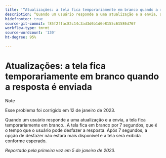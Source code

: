 ```yaml
---
title: '“Atualizações: a tela fica temporariamente em branco quando a resposta é enviada”'
description: “Quando um usuário responde a uma atualização e a envia, a tela fica temporariamente em branco. A tela fica em branco por 7 segundos, que é o tempo que o usuário pode desfazer a resposta. Após 7 segundos, a opção de desfazer não estará mais disponível e a tela será exibida conforme esperado.”
hidefromtoc: true
source-git-commit: f85f2ffac82c14c3ad3d6b1d6e8155c61586d767
workflow-type: tm+mt
source-wordcount: '130'
ht-degree: 95%

---
```



# Atualizações: a tela fica temporariamente em branco quando a resposta é enviada

>[!NOTE]
>
>Esse problema foi corrigido em 12 de janeiro de 2023.

Quando um usuário responde a uma atualização e a envia, a tela fica temporariamente em branco.. A tela fica em branco por 7 segundos, que é o tempo que o usuário pode desfazer a resposta. Após 7 segundos, a opção de desfazer não estará mais disponível e a tela será exibida conforme esperado.

_Reportado pela primeira vez em 5 de janeiro de 2023._


